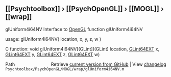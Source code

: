 ## [[Psychtoolbox]] &#8250; [[PsychOpenGL]] &#8250; [[MOGL]] &#8250; [[wrap]]

glUniform4i64NV  Interface to [OpenGL](OpenGL) function glUniform4i64NV  
  
usage:  glUniform4i64NV( location, x, y, z, w )  
  
C function:  void glUniform4i64NV[(GLint]((GLint) location, [GLint64EXT](GLint64EXT) x, [GLint64EXT](GLint64EXT) y, [GLint64EXT](GLint64EXT) z, [GLint64EXT](GLint64EXT) w)  




<div class="code_header" style="text-align:right;">
  <span style="float:left;">Path&nbsp;&nbsp;</span> <span class="counter">Retrieve <a href=
  "https://raw.github.com/Psychtoolbox-3/Psychtoolbox-3/beta/Psychtoolbox/PsychOpenGL/MOGL/wrap/glUniform4i64NV.m">current version from GitHub</a> | View <a href=
  "https://github.com/Psychtoolbox-3/Psychtoolbox-3/commits/beta/Psychtoolbox/PsychOpenGL/MOGL/wrap/glUniform4i64NV.m">changelog</a></span>
</div>
<div class="code">
  <code>Psychtoolbox/PsychOpenGL/MOGL/wrap/glUniform4i64NV.m</code>
</div>

